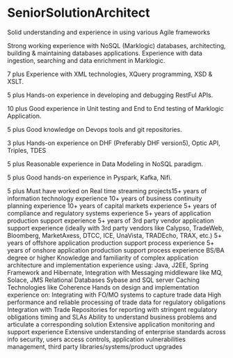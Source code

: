 # SeniorSolutionArchitect

Solid understanding and experience in using various Agile frameworks

Strong working experience with NoSQL (Marklogic) databases, architecting, building & maintaining databases applications. Experience with data ingestion, searching and data enrichment in Marklogic.

7 plus Experience with XML technologies, XQuery programming, XSD & XSLT.

5 plus Hands-on experience in developing and debugging RestFul APIs.

10 plus Good experience in Unit testing and End to End testing of Marklogic Application.

5 plus Good knowledge on Devops tools and git repositories.

3 plus Hands-on experience on DHF (Preferably DHF version5), Optic API, Triples, TDES

5 plus Reasonable experience in Data Modeling in NoSQL paradigm.

5 plus Good hands-on experience in Pyspark, Kafka, Nifi.

5 plus Must have worked on Real time streaming projects15+ years of information technology experience
10+ years of business continuity planning experience
10+ years of capital markets experience
5+ years of compliance and regulatory systems experience
5+ years of application production support experience
5+ years of 3rd party vendor application support experience (ideally with 3rd party vendors like Calypso, TradeWeb, Bloomberg, MarketAxess, DTCC, ICE, UnaVista, TRADEcho, TRAX, etc.)
5+ years of offshore application production support process experience
5+ years of onshore application production support process experience
BS/BA degree or higher Knowledge and familiarity of complex application architecture and implementation experience using: Java, J2EE, Spring Framework and Hibernate, Integration with Messaging middleware like MQ, Solace, JMS Relational Databases Sybase and SQL server Caching Technologies like Coherence Hands on design and implementation experience on: Integrating with FO/MO systems to capture trade data High performance and reliable processing of trade data for regulatory obligations Integration with Trade Repositories for reporting with stringent regulatory obligations timing and SLAs Ability to understand business problems and articulate a corresponding solution Extensive application monitoring and support experience Extensive understanding of enterprise standards across info security, users access controls, application vulnerabilities management, third party libraries/systems/product upgrades
